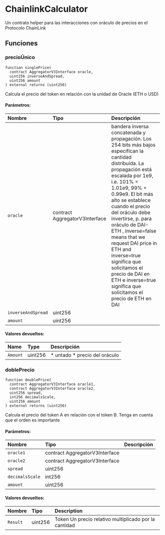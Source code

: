# ChainlinkCalculator


Un contrato helper para las interacciones con oráculo de precios en el Protocolo ChainLink




## Funciones
### precioÚnico
```solidity
function singlePrice(
  contract AggregatorV3Interface oracle,
  uint256 inverseAndSpread,
  uint256 amount
) external returns (uint256)
```
Calcula el precio del token en relación con la unidad de Oracle (ETH o USD)


#### Parámetros:
| Nombre | Tipo | Descripción                                                          |
| :--- | :--- | :------------------------------------------------------------------- |
|`oracle` | contract AggregatorV3Interface | bandera inversa concatenada y propagación. Los 254 bits más bajos especifican la cantidad distribuida. La propagación está escalada por 1e9, i.e. 101% = 1.01e9, 99% = 0.99e9. El bit más alto se establece cuando el precio del oráculo debe invertirse, p. para oráculo de DAI-ETH , inverse=false means that we request DAI price in ETH and inverse=true significa que solicitamos el precio de DAI en ETH e inverse=true significa que solicitamos el precio de ETH en DAI  
|`inverseAndSpread` | uint256 | 
|`amount` | uint256 | 

#### Valores devueltos:
| Name                           | Type          | Descripción                                                                  |
| :----------------------------- | :------------ | :--------------------------------------------------------------------------- |
|`Amount`| uint256 | * untado * precio del oráculo

### doblePrecio
```solidity
function doublePrice(
  contract AggregatorV3Interface oracle1,
  contract AggregatorV3Interface oracle2,
  uint256 spread,
  int256 decimalsScale,
  uint256 amount
) external returns (uint256)
```
Calcula el precio del token A en relación con el token B. Tenga en cuenta que el orden es importante


#### Parámetros:
| Nombre | Tipo | Descripción                                                          |
| :--- | :--- | :------------------------------------------------------------------- |
|`oracle1` | contract AggregatorV3Interface | 
|`oracle2` | contract AggregatorV3Interface | 
|`spread` | uint256 | 
|`decimalsScale` | int256 | 
|`amount` | uint256 | 

#### Valores devueltos:
| Nombre                           | Tipo          | Description                                                                  |
| :----------------------------- | :------------ | :--------------------------------------------------------------------------- |
|`Result`| uint256 | Token Un precio relativo multiplicado por la cantidad
